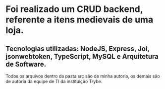 # Foi realizado um CRUD backend, referente a itens medievais de uma loja.

## Tecnologias utilizadas: NodeJS, Express, Joi, jsonwebtoken, TypeScript, MySQL e Arquitetura de Software. 

Todos os arquivos dentro da pasta src são de minha autoria, os demais são de autoria da equipe de TI da instituição Trybe.
